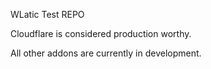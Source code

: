 WLatic Test REPO

Cloudflare is considered production worthy.

All other addons are currently in development.
